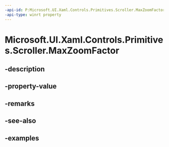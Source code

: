 ```yaml
---
-api-id: P:Microsoft.UI.Xaml.Controls.Primitives.Scroller.MaxZoomFactor
-api-type: winrt property
---
```


# Microsoft.UI.Xaml.Controls.Primitives.Scroller.MaxZoomFactor

<!--
public double MaxZoomFactor { get; set; }
-->


## -description

## -property-value

## -remarks

## -see-also

## -examples


